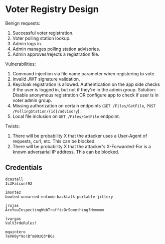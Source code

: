 # Voter Registry Design

Benign requests:
1. Successful voter registration.
2. Voter polling station lookup.
3. Admin logs in.
4. Admin manages polling station advisories.
5. Admin approves/rejects a registration file.

Vulnerabilities:
1. Command injection via file name parameter when registering to vote.
2. Invalid JWT signature validation.
3. Keycloak registration is allowed. Authentication on the app side checks if the user is logged in, but not if they're in the admin group.
   Solution: Disable anonymous registration OR configure app to check if user is in voter admin group.
4. Missing authorization on certain endpoints (`GET /Files/GetFile`, `POST /PollingStation/{id}/advisory`).
5. Local file inclusion on `GET /Files/GetFile` endpoint.

Twists:
1. There will be probability X that the attacker uses a User-Agent of requests, curl, etc. This can be blocked.
2. There will be probability X that the attacker's X-Forwarded-For is a known adversarial IP address. This can be blocked.

## Credentials

```
dcastell
Ic3Falcon!92

imontez
booted-unearned-entomb-backtalk-portable-jittery

jrojas
AreYouInspectingWebTrafficOrSomething?Hmmmmm

lvargas
ValV3rdeRules!

mquintero
7eVH0y*9o!B^m9OzQ3*BGs
```
